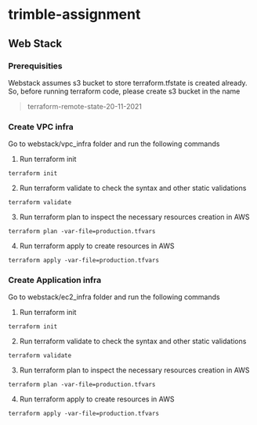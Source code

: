 # trimble-assignment

## Web Stack
### Prerequisities
Webstack assumes s3 bucket to store terraform.tfstate is created already. So, before running terraform code, please create s3 bucket in the name
> terraform-remote-state-20-11-2021

### Create VPC infra
Go to webstack/vpc_infra folder and run the following commands
1. Run terraform init
```
terraform init
```

2. Run terraform validate to check the syntax and other static validations
```
terraform validate
```

3. Run terraform plan to inspect the necessary resources creation in AWS
```
terraform plan -var-file=production.tfvars
```

4. Run terraform apply to create resources in AWS
```
terraform apply -var-file=production.tfvars
```

### Create Application infra
Go to webstack/ec2_infra folder and run the following commands
1. Run terraform init
```
terraform init
```

2. Run terraform validate to check the syntax and other static validations
```
terraform validate
```

3. Run terraform plan to inspect the necessary resources creation in AWS
```
terraform plan -var-file=production.tfvars
```

4. Run terraform apply to create resources in AWS
```
terraform apply -var-file=production.tfvars
```


